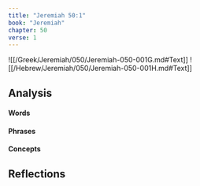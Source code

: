 ```yaml
---
title: "Jeremiah 50:1"
book: "Jeremiah"
chapter: 50
verse: 1
---
```

![[/Greek/Jeremiah/050/Jeremiah-050-001G.md#Text]]
![[/Hebrew/Jeremiah/050/Jeremiah-050-001H.md#Text]]

## Analysis

#### Words

#### Phrases

#### Concepts

## Reflections
